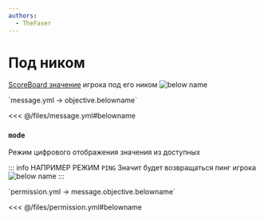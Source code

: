 ```yaml
---
authors:
  - TheFaser
---
```


# Под ником

[ScoreBoard значение](https://ru.minecraft.wiki/w/%D0%A1%D0%B8%D1%81%D1%82%D0%B5%D0%BC%D0%B0_%D1%81%D1%87%D1%91%D1%82%D0%B0_%D0%B8%D0%B3%D1%80%D0%BE%D0%B2%D1%8B%D1%85_%D1%81%D0%BE%D0%B1%D1%8B%D1%82%D0%B8%D0%B9) игрока под его ником
![below name](/belowname.png)

[//]: # (message.yml)
<!--@include: @/parts/words.md#setting-->
<!--@include: @/parts/words.md#path--> `message.yml → objective.belowname`

<!--@include: @/parts/words.md#default-->
<<< @/files/message.yml#belowname

<!--@include: @/parts/enable.md-->

### `mode`

Режим цифрового отображения значения из доступных

<!--@include: @/parts/objective.md-->

::: info НАПРИМЕР РЕЖИМ `PING`
Значит будет возвращаться пинг игрока
![below name](/belowname.png)
:::

<!--@include: @/parts/ticker.md-->

[//]: # (permission.yml)
<!--@include: @/parts/words.md#permission-->
<!--@include: @/parts/words.md#path--> `permission.yml → message.objective.belowname`

<!--@include: @/parts/words.md#default-->
<<< @/files/permission.yml#belowname

<!--@include: @/parts/permission/permissionTier3.md-->